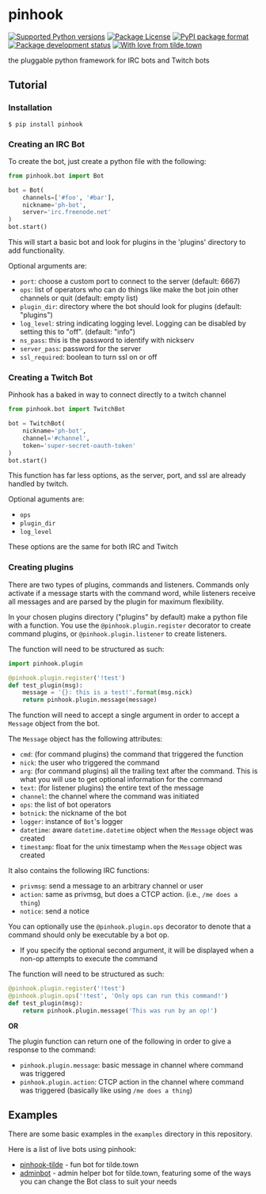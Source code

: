 # pinhook
[![Supported Python versions](https://img.shields.io/pypi/pyversions/pinhook.svg)](https://pypi.org/project/pinhook) [![Package License](https://img.shields.io/pypi/l/pinhook.svg)](https://github.com/archangelic/pinhook/blob/master/LICENSE) [![PyPI package format](https://img.shields.io/pypi/format/pinhook.svg)](https://pypi.org/project/pinhook) [![Package development status](https://img.shields.io/pypi/status/pinhook.svg)](https://pypi.org/project/pinhook) [![With love from tilde.town](https://img.shields.io/badge/with%20love%20from-tilde%20town-e0b0ff.svg)](https://tilde.town)

the pluggable python framework for IRC bots and Twitch bots

## Tutorial
### Installation
```
$ pip install pinhook
```

### Creating an IRC Bot
To create the bot, just create a python file with the following:

```python
from pinhook.bot import Bot

bot = Bot(
    channels=['#foo', '#bar'],
    nickname='ph-bot',
    server='irc.freenode.net'
)
bot.start()
```

This will start a basic bot and look for plugins in the 'plugins' directory to add functionality.

Optional arguments are:
* `port`: choose a custom port to connect to the server (default: 6667)
* `ops`: list of operators who can do things like make the bot join other channels or quit (default: empty list)
* `plugin_dir`: directory where the bot should look for plugins (default: "plugins")
* `log_level`: string indicating logging level. Logging can be disabled by setting this to "off". (default: "info")
* `ns_pass`: this is the password to identify with nickserv
* `server_pass`: password for the server
* `ssl_required`: boolean to turn ssl on or off

### Creating a Twitch Bot
Pinhook has a baked in way to connect directly to a twitch channel

```python
from pinhook.bot import TwitchBot

bot = TwitchBot(
    nickname='ph-bot',
    channel='#channel',
    token='super-secret-oauth-token'
)
bot.start()
```
This function has far less options, as the server, port, and ssl are already handled by twitch.

Optional aguments are:
* `ops`
* `plugin_dir`
* `log_level`

These options are the same for both IRC and Twitch

### Creating plugins
There are two types of plugins, commands and listeners. Commands only activate if a message starts with the command word, while listeners receive all messages and are parsed by the plugin for maximum flexibility.

In your chosen plugins directory ("plugins" by default) make a python file with a function. You use the `@pinhook.plugin.register` decorator to create command plugins, or `@pinhook.plugin.listener` to create listeners.

The function will need to be structured as such:
```python
import pinhook.plugin

@pinhook.plugin.register('!test')
def test_plugin(msg):
    message = '{}: this is a test!'.format(msg.nick)
    return pinhook.plugin.message(message)
```

The function will need to accept a single argument in order to accept a `Message` object from the bot.

The `Message` object has the following attributes:
* `cmd`: (for command plugins) the command that triggered the function
* `nick`: the user who triggered the command
* `arg`: (for command plugins) all the trailing text after the command. This is what you will use to get optional information for the command
* `text`: (for listener plugins) the entire text of the message
* `channel`: the channel where the command was initiated
* `ops`: the list of bot operators
* `botnick`: the nickname of the bot
* `logger`: instance of `Bot`'s logger
* `datetime`: aware `datetime.datetime` object when the `Message` object was created
* `timestamp`: float for the unix timestamp when the `Message` object was created

It also contains the following IRC functions:
* `privmsg`: send a message to an arbitrary channel or user
* `action`: same as privmsg, but does a CTCP action. (i.e., `/me does a thing`)
* `notice`: send a notice

You can optionally use the `@pinhook.plugin.ops` decorator to denote that a command should only be executable by a bot op.
* If you specify the optional second argument, it will be displayed when a  non-op attempts to execute the command

The function will need to be structured as such:
```python
@pinhook.plugin.register('!test')
@pinhook.plugin.ops('!test', 'Only ops can run this command!')
def test_plugin(msg):
    return pinhook.plugin.message('This was run by an op!')
```

**OR**

The plugin function can return one of the following in order to give a response to the command:
* `pinhook.plugin.message`: basic message in channel where command was triggered
* `pinhook.plugin.action`: CTCP action in the channel where command was triggered (basically like using `/me does a thing`)

## Examples
There are some basic examples in the `examples` directory in this repository.

Here is a list of live bots using pinhook:
* [pinhook-tilde](https://github.com/archangelic/pinhook-tilde) - fun bot for tilde.town
* [adminbot](https://github.com/tildetown/adminbot) - admin helper bot for tilde.town, featuring some of the ways you can change the Bot class to suit your needs
